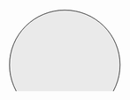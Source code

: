 <svg>
<circle cx="102" cy="102" r="100" fill="rgb(234,234,234)" stroke-width="1" stroke="rgb(0,0,0)"/>
</svg>
